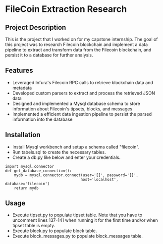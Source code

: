 # FileCoin Extraction Research

## Project Description

This is the project that I worked on for my capstone internship. The goal of this project was to research Filecoin blockchain and implement a data pipeline to extract and transform data from the Filecoin blockchain, and persist it to a database for further analysis.

## Features

- Leveraged Infura's  Filecoin RPC calls to retrieve blockchain data and metadata
- Developed custom parsers to extract and process the retrieved JSON data
- Designed and implemented a  Mysql database schema to store information about Filecoin's tipsets, blocks, and messages
- Implemented a efficient data ingestion pipeline to persist the parsed information into the database


## Installation

- Install Mysql workbench and setup a schema called "filecoin". 
- Run tabels.sql to create the necessary tables.
- Create a db.py like below and enter your credentials.
```
import mysql.connector
def get_database_connection():
    mydb = mysql.connector.connect(user='[]', password='[]',
                                  host='localhost', database='filecoin')
    return mydb
```

## Usage

- Execute tipset.py to populate tipset table. Note that you have to uncomment lines 137-141 when running it for the first time and/or when tipset table is empty.
- Execute block.py to populate block table.
- Execute block_messages.py to populate block_messages table.